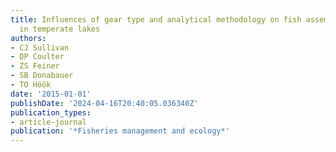 ```yaml
---
title: Influences of gear type and analytical methodology on fish assemblage characterisations
  in temperate lakes
authors:
- CJ Sullivan
- DP Coulter
- ZS Feiner
- SB Donabauer
- TO Höök
date: '2015-01-01'
publishDate: '2024-04-16T20:40:05.036340Z'
publication_types:
- article-journal
publication: '*Fisheries management and ecology*'
---
```

